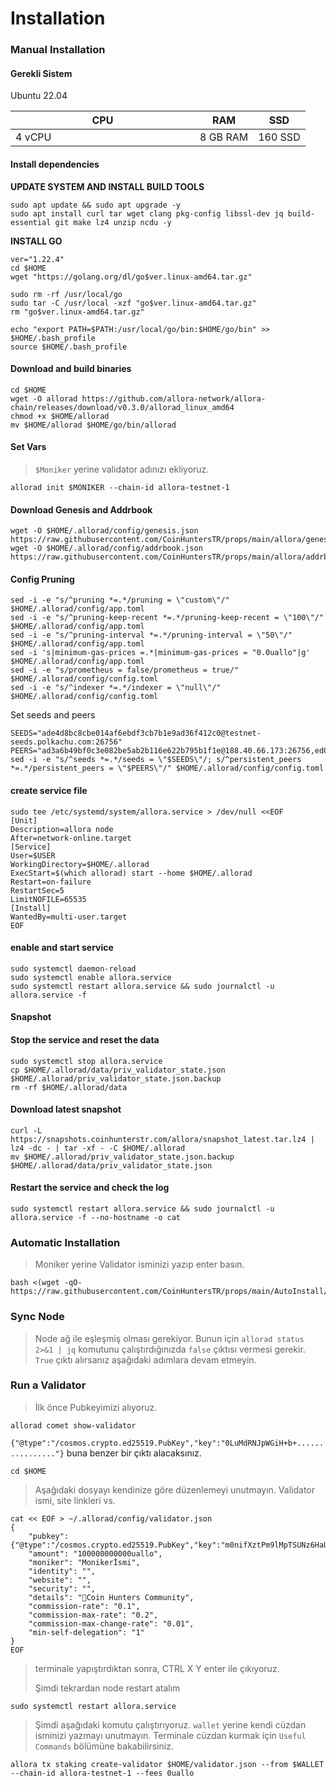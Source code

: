 # Installation

### Manual Installation <a href="#installation" id="installation"></a>

#### Gerekli Sistem <a href="#install-dependencies" id="install-dependencies"></a>

Ubuntu 22.04

<table><thead><tr><th width="279">CPU</th><th>RAM</th><th>SSD</th></tr></thead><tbody><tr><td>4 vCPU</td><td>8 GB RAM</td><td>160 SSD</td></tr></tbody></table>

#### Install dependencies <a href="#install-dependencies" id="install-dependencies"></a>

**UPDATE SYSTEM AND INSTALL BUILD TOOLS**

```
sudo apt update && sudo apt upgrade -y
sudo apt install curl tar wget clang pkg-config libssl-dev jq build-essential git make lz4 unzip ncdu -y
```

**INSTALL GO**

```
ver="1.22.4" 
cd $HOME 
wget "https://golang.org/dl/go$ver.linux-amd64.tar.gz" 

sudo rm -rf /usr/local/go 
sudo tar -C /usr/local -xzf "go$ver.linux-amd64.tar.gz" 
rm "go$ver.linux-amd64.tar.gz"

echo "export PATH=$PATH:/usr/local/go/bin:$HOME/go/bin" >> $HOME/.bash_profile
source $HOME/.bash_profile    
```

#### Download and build binaries <a href="#download-and-build-binaries" id="download-and-build-binaries"></a>

```
cd $HOME
wget -O allorad https://github.com/allora-network/allora-chain/releases/download/v0.3.0/allorad_linux_amd64
chmod +x $HOME/allorad
mv $HOME/allorad $HOME/go/bin/allorad
```

#### Set Vars

> `$Moniker` yerine validator adınızı ekliyoruz.

```
allorad init $MONIKER --chain-id allora-testnet-1
```

#### Download Genesis and Addrbook

```
wget -O $HOME/.allorad/config/genesis.json https://raw.githubusercontent.com/CoinHuntersTR/props/main/allora/genesis.json
wget -O $HOME/.allorad/config/addrbook.json https://raw.githubusercontent.com/CoinHuntersTR/props/main/allora/addrbook.json
```

#### Config Pruning

```
sed -i -e "s/^pruning *=.*/pruning = \"custom\"/" $HOME/.allorad/config/app.toml
sed -i -e "s/^pruning-keep-recent *=.*/pruning-keep-recent = \"100\"/" $HOME/.allorad/config/app.toml
sed -i -e "s/^pruning-interval *=.*/pruning-interval = \"50\"/" $HOME/.allorad/config/app.toml
sed -i 's|minimum-gas-prices =.*|minimum-gas-prices = "0.0uallo"|g' $HOME/.allorad/config/app.toml
sed -i -e "s/prometheus = false/prometheus = true/" $HOME/.allorad/config/config.toml
sed -i -e "s/^indexer *=.*/indexer = \"null\"/" $HOME/.allorad/config/config.toml
```

Set seeds and peers

```
SEEDS="ade4d8bc8cbe014af6ebdf3cb7b1e9ad36f412c0@testnet-seeds.polkachu.com:26756"
PEERS="ad3a6b49bf0c3e082be5ab2b116e622b795b1f1e@188.40.66.173:26756,ed0e6f02831ccdc09dfb4e4e9f703d373486bc82@43.157.20.64:26656,80d99208d70da18f8a587bda1023acea96343921@195.189.96.111:57456,b8834ef44bc2eeb4074a14140d060b80bcab8836@65.109.30.35:51656,54e77ab7453edf9d8fd4287299a6db2a3359eb81@147.135.140.50:26656,ecdc0dd7eb691a5fbecb8c135b26a81093587914@37.60.225.68:26656,d6433023d050106e5701d04976298e389f429e44@185.211.4.159:26656,6bd00668f433787d8418f9d9a477ed1f311d494d@15.204.101.36:26656,b6c61a01c7ae734040196d1af0444f2793f41d4d@5.180.149.123:26656,5824e6b74b403316b5775ce78c0713c3c4cb56cf@45.159.228.165:26666,8e81ed8901ea006ea77b9145cca62b73dc0463e9@5.189.146.38:26666,d0e12a195ac8acf6c76eb941c91fb373a2d526d5@160.202.130.101:32120,168c7323b0b7ac9a59726ebc811f22a4e137d8a4@195.201.245.178:56286,e18c50dc9a3e0b6641f87b5f3cd1c2576cfebf75@158.220.127.34:26656,0f6b64fcd38872d18a78d89e090a5e6928883d52@8.209.116.116:26656,11413d234e449ff3fefbad2df285a9b2b2601e0d@160.202.130.73:32120,0bf7e1489140434d9052782a54e87badfddf4bfa@40.160.12.223:26656,a525da291a42a22cd0a49a90bdb68809ab224224@95.217.107.21:26656,504a015fca790f94ee1498979248ce9718185c36@185.144.99.11:46656,2339ddf13f6d8ae2c78a0d0bce8001a19ea2f38c@15.204.101.34:26656,0106da2efccb6f3a15742b4e17faef782c37af52@192.145.46.179:26656,2aa399f7e07bec1668db56be94acc051cd1f7d24@45.149.207.19:26656,870d2d7c6235b1bb3603dfd6069e90a8204318f3@95.217.196.224:26656,c13dcf555ef6f71a8982bc38be0762d6d41e6e00@108.209.102.187:26643,d3c79122924ff477e941ec0ca1ed775cfb01ca20@66.35.84.140:26656,f6181ceff0ad0d99ed709e805785c6f54a3c67b0@149.50.102.86:51656,8e027355eb7fba531f9fdc5cfe5829c70644b2f4@15.204.101.31:26656,a63107a2244cdd2e5a1328e6edff130abaaee1d4@15.204.101.28:26656,e158a85ca8fbcef5813736f8ef73e308a0ad2b3a@15.204.101.35:26656,a07f51deedbd15bec9fa2fc6aff0001511292446@185.237.252.118:26656,bb94a8d60f24e4f1ba34d99eb434f7b486f4e432@34.69.129.28:26656,e40801e60d93cda37ca5e163d036231cde0fe924@88.198.52.46:26756,f7b402b0969bf7328405e40a57d650f1ac20795b@108.209.99.65:26670,e0f529d43ab666fa6fedc755b447a0e6bd3a5348@202.61.203.5:26656,21f44f233527edc5a7e1785a57e7ff27e2f586cf@198.7.119.28:26666,b77f7722b89b5c672a7333c5f0c05d3e04e7eb89@15.204.101.32:26656,6add5071ec8460fb3fd10f7872ca5f66946798f5@185.234.71.196:26666,e963d6e9740b890bc21fe4957067598f574f52b4@35.228.254.77:26656,2565f8b80bee76b4e26c61b8c5df70d33783bbd0@52.27.124.13:26500,6f98707b7cf8e03ceff83ed5343a0aec74b57aed@37.27.53.176:26756,a1fc36c042ceb9c4a40210bb09e306c3058eb55d@103.19.29.228:26656,4764a306e1dee4290ca7f0b82b4545d742f6c6c3@202.61.239.113:26656,1e130e11095ed43d65bc9158bbcb6df9ec937f90@160.202.130.77:32124,c05cf6a8a99e2aef91134f4d580052c634f97380@198.7.119.10:26666,89ec173c61da9b32c7344aacfe72cc62e0b743a0@103.88.232.90:32121,cf71bbf831ac23f9348f6c3274a330d769229faf@5.182.17.72:26666,f4ddbf4f053141d600279ddb45e3c67ae8f5b777@160.202.130.23:32125,637077d431f618181597706810a65c826524fd74@176.9.120.85:26756,838a81ce3b3b8f05c30347142317809926e014c2@89.58.26.89:26656,6ab4b2324edc03805c91a3684bd7d86d6bc5e158@80.64.208.205:26656,e4f87c7fd5fac03a4bbea9e334a7d14079d764f0@62.171.168.129:26666,3b34414c3cfdc2fe0eaa468d5409c1515bad3bc6@185.216.178.115:26656,6c2304c75fa845077f2896a2dec7e1dbecf6abd2@160.202.130.93:32123,a13507afc590bd2db1094db1bb152c3d48493e05@37.60.230.101:26656,338cbb34b97db64c4e6b1e54951a0f63f563d883@89.58.29.166:26656,d91f20e86fd247944f7346b199dbd861cf26cf6d@89.58.46.152:26656,88cdf4101019e8da271c944e4bde49d96f93072a@46.38.236.213:26656,b892fae8b6c39740353cf941d591e1414ffd9928@84.46.246.74:26656,6bbc4888c720760ebac79c8492411d8c1be1c07a@144.76.201.45:26656,3d4294c16a9d058fab571e82e9e52fe80736b259@202.61.229.11:26656,66ea64ffa2628643124905de9a38f3091f57a975@94.16.111.200:26656,5f0ee08078930c50d876a43e88215850a149684e@161.156.170.197:26656"
sed -i -e "s/^seeds *=.*/seeds = \"$SEEDS\"/; s/^persistent_peers *=.*/persistent_peers = \"$PEERS\"/" $HOME/.allorad/config/config.toml
```

#### create service file

```
sudo tee /etc/systemd/system/allora.service > /dev/null <<EOF
[Unit]
Description=allora node
After=network-online.target
[Service]
User=$USER
WorkingDirectory=$HOME/.allorad
ExecStart=$(which allorad) start --home $HOME/.allorad
Restart=on-failure
RestartSec=5
LimitNOFILE=65535
[Install]
WantedBy=multi-user.target
EOF
```

#### enable and start service

```
sudo systemctl daemon-reload
sudo systemctl enable allora.service
sudo systemctl restart allora.service && sudo journalctl -u allora.service -f
```

#### Snapshot

#### Stop the service and reset the data <a href="#stop-the-service-and-reset-the-data" id="stop-the-service-and-reset-the-data"></a>

```
sudo systemctl stop allora.service
cp $HOME/.allorad/data/priv_validator_state.json $HOME/.allorad/priv_validator_state.json.backup
rm -rf $HOME/.allorad/data
```

#### Download latest snapshot <a href="#download-latest-snapshot" id="download-latest-snapshot"></a>

```
curl -L https://snapshots.coinhunterstr.com/allora/snapshot_latest.tar.lz4 | lz4 -dc - | tar -xf - -C $HOME/.allorad
mv $HOME/.allorad/priv_validator_state.json.backup $HOME/.allorad/data/priv_validator_state.json
```

#### Restart the service and check the log <a href="#restart-the-service-and-check-the-log" id="restart-the-service-and-check-the-log"></a>

```
sudo systemctl restart allora.service && sudo journalctl -u allora.service -f --no-hostname -o cat
```

### Automatic Installation <a href="#auto-installation" id="auto-installation"></a>

> Moniker yerine Validator isminizi yazıp enter basın.

```
bash <(wget -qO- https://raw.githubusercontent.com/CoinHuntersTR/props/main/AutoInstall/allora.sh)
```

### Sync Node

> Node ağ ile eşleşmiş olması gerekiyor. Bunun için `allorad status 2>&1 | jq` komutunu çalıştırdığınızda `false` çıktısı vermesi gerekir. `True` çıktı alırsanız aşağıdaki adımlara devam etmeyin.

### Run a Validator

> İlk önce Pubkeyimizi alıyoruz.

```
allorad comet show-validator
```

`{"@type":"/cosmos.crypto.ed25519.PubKey","key":"0LuMdRNJpWGiH+b+................"}` buna benzer bir çıktı alacaksınız.

```
cd $HOME
```

> Aşağıdaki dosyayı kendinize göre düzenlemeyi unutmayın. Validator ismi, site linkleri vs.

```
cat << EOF > ~/.allorad/config/validator.json
{
	"pubkey": {"@type":"/cosmos.crypto.ed25519.PubKey","key":"m0nifXztPm9lMpTSUNz6HaUXK26oJLRAdVqhUZJY/QU="},
	"amount": "100000000000uallo",
	"moniker": "Monikerİsmi",
	"identity": "",
	"website": "",
	"security": "",
	"details": "👑Coin Hunters Community",
	"commission-rate": "0.1",
	"commission-max-rate": "0.2",
	"commission-max-change-rate": "0.01",
	"min-self-delegation": "1"
}
EOF
```

> terminale yapıştırdıktan sonra, CTRL X Y enter ile çıkıyoruz.
>
> Şimdi tekrardan node restart atalım

```
sudo systemctl restart allora.service
```

> Şimdi aşağıdaki komutu çalıştırıyoruz. `wallet` yerine kendi cüzdan isminizi yazmayı unutmayın. Terminale cüzdan kurmak için `Useful Commands` bölümüne bakabilirsiniz.

```
allora tx staking create-validator $HOME/validator.json --from $WALLET --chain-id allora-testnet-1 --fees 0uallo
```
